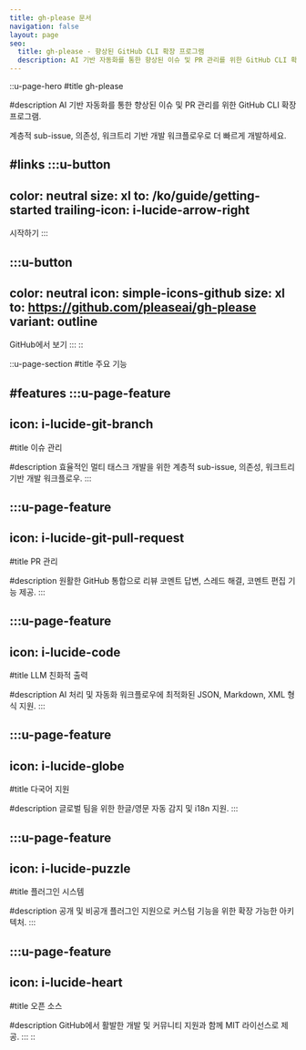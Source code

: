 ```yaml
---
title: gh-please 문서
navigation: false
layout: page
seo:
  title: gh-please - 향상된 GitHub CLI 확장 프로그램
  description: AI 기반 자동화를 통한 향상된 이슈 및 PR 관리를 위한 GitHub CLI 확장 프로그램. 계층적 sub-issue, 의존성, 워크트리 워크플로우, 다국어 지원.
---
```


::u-page-hero
#title
gh-please

#description
AI 기반 자동화를 통한 향상된 이슈 및 PR 관리를 위한 GitHub CLI 확장 프로그램.

계층적 sub-issue, 의존성, 워크트리 기반 개발 워크플로우로 더 빠르게 개발하세요.

#links
  :::u-button
  ---
  color: neutral
  size: xl
  to: /ko/guide/getting-started
  trailing-icon: i-lucide-arrow-right
  ---
  시작하기
  :::

  :::u-button
  ---
  color: neutral
  icon: simple-icons-github
  size: xl
  to: https://github.com/pleaseai/gh-please
  variant: outline
  ---
  GitHub에서 보기
  :::
::

::u-page-section
#title
주요 기능

#features
  :::u-page-feature
  ---
  icon: i-lucide-git-branch
  ---
  #title
  이슈 관리

  #description
  효율적인 멀티 태스크 개발을 위한 계층적 sub-issue, 의존성, 워크트리 기반 개발 워크플로우.
  :::

  :::u-page-feature
  ---
  icon: i-lucide-git-pull-request
  ---
  #title
  PR 관리

  #description
  원활한 GitHub 통합으로 리뷰 코멘트 답변, 스레드 해결, 코멘트 편집 기능 제공.
  :::

  :::u-page-feature
  ---
  icon: i-lucide-code
  ---
  #title
  LLM 친화적 출력

  #description
  AI 처리 및 자동화 워크플로우에 최적화된 JSON, Markdown, XML 형식 지원.
  :::

  :::u-page-feature
  ---
  icon: i-lucide-globe
  ---
  #title
  다국어 지원

  #description
  글로벌 팀을 위한 한글/영문 자동 감지 및 i18n 지원.
  :::

  :::u-page-feature
  ---
  icon: i-lucide-puzzle
  ---
  #title
  플러그인 시스템

  #description
  공개 및 비공개 플러그인 지원으로 커스텀 기능을 위한 확장 가능한 아키텍처.
  :::

  :::u-page-feature
  ---
  icon: i-lucide-heart
  ---
  #title
  오픈 소스

  #description
  GitHub에서 활발한 개발 및 커뮤니티 지원과 함께 MIT 라이선스로 제공.
  :::
::
